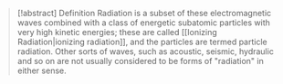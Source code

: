 > [!abstract] Definition
> Radiation is a subset of these electromagnetic waves combined with a class of energetic subatomic particles with very high kinetic energies; these are called [[Ionizing Radiation|ionizing radiation]], and the particles are termed particle radiation. Other sorts of waves, such as acoustic, seismic, hydraulic and so on are not usually considered to be forms of "radiation" in either sense. 

